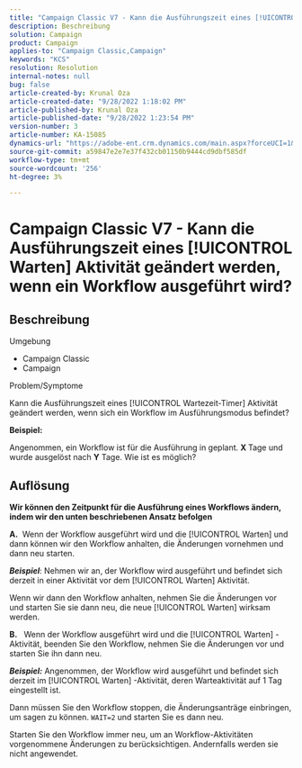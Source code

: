 ```yaml
---
title: "Campaign Classic V7 - Kann die Ausführungszeit eines [!UICONTROL WARTEN] Aktivität geändert, wenn ein Workflow ausgeführt wird?"
description: Beschreibung
solution: Campaign
product: Campaign
applies-to: "Campaign Classic,Campaign"
keywords: "KCS"
resolution: Resolution
internal-notes: null
bug: false
article-created-by: Krunal Oza
article-created-date: "9/28/2022 1:18:02 PM"
article-published-by: Krunal Oza
article-published-date: "9/28/2022 1:23:54 PM"
version-number: 3
article-number: KA-15085
dynamics-url: "https://adobe-ent.crm.dynamics.com/main.aspx?forceUCI=1&pagetype=entityrecord&etn=knowledgearticle&id=254085f6-2f3f-ed11-9db1-000d3a5c1bcc"
source-git-commit: a59847e2e7e37f432cb01150b9444cd9dbf585df
workflow-type: tm+mt
source-wordcount: '256'
ht-degree: 3%

---
```


# Campaign Classic V7 - Kann die Ausführungszeit eines [!UICONTROL Warten] Aktivität geändert werden, wenn ein Workflow ausgeführt wird?

## Beschreibung

Umgebung

- Campaign Classic
- Campaign

Problem/Symptome

Kann die Ausführungszeit eines [!UICONTROL Wartezeit-Timer] Aktivität geändert werden, wenn sich ein Workflow im Ausführungsmodus befindet?

<b>Beispiel:</b>

Angenommen, ein Workflow ist für die Ausführung in geplant. <b>X </b>Tage und wurde ausgelöst nach <b>Y</b> Tage. Wie ist es möglich?

## Auflösung

<b>Wir können den Zeitpunkt für die Ausführung eines Workflows ändern, indem wir den unten beschriebenen Ansatz befolgen

A.</b>  Wenn der Workflow ausgeführt wird und die [!UICONTROL Warten] und dann können wir den Workflow anhalten, die Änderungen vornehmen und dann neu starten.

<b>*Beispiel</b>*: Nehmen wir an, der Workflow wird ausgeführt und befindet sich derzeit in einer Aktivität vor dem [!UICONTROL Warten] Aktivität.

Wenn wir dann den Workflow anhalten, nehmen Sie die Änderungen vor und starten Sie sie dann neu, die neue [!UICONTROL Warten] wirksam werden.

<b>B.</b>   Wenn der Workflow ausgeführt wird und die [!UICONTROL Warten] -Aktivität, beenden Sie den Workflow, nehmen Sie die Änderungen vor und starten Sie ihn dann neu.

<b>*Beispiel:</b>* Angenommen, der Workflow wird ausgeführt und befindet sich derzeit im [!UICONTROL Warten] -Aktivität, deren Warteaktivität auf 1 Tag eingestellt ist.

Dann müssen Sie den Workflow stoppen, die Änderungsanträge einbringen, um sagen zu können. `WAIT=2` und starten Sie es dann neu.

Starten Sie den Workflow immer neu, um an Workflow-Aktivitäten vorgenommene Änderungen zu berücksichtigen. Andernfalls werden sie nicht angewendet.
